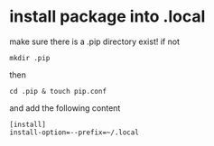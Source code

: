# install package into .local 
make sure there is a .pip directory exist!
if not
```
mkdir .pip
```

then 
```
cd .pip & touch pip.conf
```

and add the following content 
```
[install]
install-option=--prefix=~/.local

```
